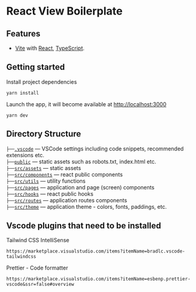 # React View Boilerplate

## Features

- [Vite](https://vitejs.dev) with [React](https://reactjs.org), [TypeScript](https://www.typescriptlang.org).

## Getting started

Install project dependencies

```
yarn install
```

Launch the app, it will become available at [http://localhost:3000](http://localhost:3000/)

```
yarn dev
```

## Directory Structure

`├──`[`.vscode`](.vscode) — VSCode settings including code snippets, recommended extensions etc.<br>
`├──`[`public`](./public) — static assets such as robots.txt, index.html etc.<br>
`├──`[`src/assets`](./src/assets) — static assets<br>
`├──`[`src/components`](./src/components) — react public components<br>
`├──`[`src/utils`](./src/utils) — utility functions<br>
`├──`[`src/pages`](./src/pages) — application and page (screen) components<br>
`├──`[`src/hooks`](./src/hooks) — react public hooks<br>
`├──`[`src/routes`](./src/routes) — application routes components<br>
`├──`[`src/theme`](./src/theme) — application theme - colors, fonts, paddings, etc.<br>

## Vscode plugins that need to be installed

Tailwind CSS IntelliSense

```
https://marketplace.visualstudio.com/items?itemName=bradlc.vscode-tailwindcss
```

Prettier - Code formatter

```
https://marketplace.visualstudio.com/items?itemName=esbenp.prettier-vscode&ssr=false#overview
```
